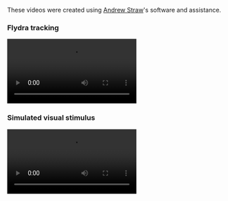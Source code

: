 These videos were created using [Andrew Straw][strawlab]'s software and assistance.

[strawlab]: http://strawlab.org

<h3 id='flydra'>Flydra tracking</h3>

<script src="http://releases.flowplayer.org/5.2.0/flowplayer.min.js"></script>
 
<!-- 3. skin -->
<link rel="stylesheet" type="text/css"
   href="http://releases.flowplayer.org/5.2.0/skin/minimalist.css" />

<div class="flowplayer">
   <video src="http://purl.org/censi/research/2012-mamarama-material/tracking_movie.mp4"></video>
</div>


<h3 id='mamarama'>Simulated visual stimulus</h3>

<div class="flowplayer">
   <video src="http://purl.org/censi/research/2012-mamarama-material/sim.mp4"></video>
</div>

<!-- 
<div style='float: right; margin: 1em; border: solid 2px #eee;'>
<object width="320" height="276"><param name="allowfullscreen" value="true" /><param name="allowscriptaccess" value="always" /><param name="movie" value="http://vimeo.com/moogaloop.swf?clip_id=19194748&amp;server=vimeo.com&amp;show_title=1&amp;show_byline=1&amp;show_portrait=1&amp;color=00ADEF&amp;fullscreen=1&amp;autoplay=0&amp;loop=0" /><embed src="http://vimeo.com/moogaloop.swf?clip_id=19194748&amp;server=vimeo.com&amp;show_title=1&amp;show_byline=1&amp;show_portrait=1&amp;color=00ADEF&amp;fullscreen=1&amp;autoplay=0&amp;loop=0" type="application/x-shockwave-flash" allowfullscreen="true" allowscriptaccess="always" width="320" height="276"></embed></object> 
</div> -->
